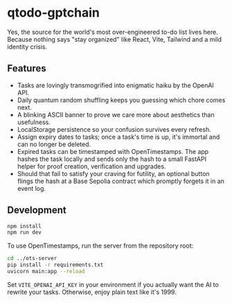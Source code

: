 # qtodo-gptchain

Yes, the source for the world's most over-engineered to-do list lives here.
Because nothing says "stay organized" like React, Vite, Tailwind and a mild
identity crisis.

## Features

- Tasks are lovingly transmogrified into enigmatic haiku by the OpenAI API.
- Daily quantum random shuffling keeps you guessing which chore comes next.
- A blinking ASCII banner to prove we care more about aesthetics than usefulness.
- LocalStorage persistence so your confusion survives every refresh.
- Assign expiry dates to tasks; once a task's time is up, it's immortal and
  can no longer be deleted.
- Expired tasks can be timestamped with OpenTimestamps. The app hashes the task locally
  and sends only the hash to a small FastAPI helper for proof creation, verification and
  upgrades.
- Should that fail to satisfy your craving for futility, an optional button flings the
  hash at a Base Sepolia contract which promptly forgets it in an event log.

## Development

```bash
npm install
npm run dev
```

To use OpenTimestamps, run the server from the repository root:

```bash
cd ../ots-server
pip install -r requirements.txt
uvicorn main:app --reload
```

Set `VITE_OPENAI_API_KEY` in your environment if you actually want the AI to
rewrite your tasks. Otherwise, enjoy plain text like it's 1999.
